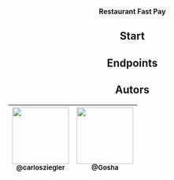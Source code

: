 
<div align="center">
  <p>
    <strong>Restaurant Fast Pay</strong>
  </p>

## Start

## Endpoints

## Autors

| [<img src="https://avatars2.githubusercontent.com/u/38855507?s=460&u=20c80252e57c06227186be9761e67a20a82d3717&v=4" width=115><br><sub>@carlosziegler</sub>](https://github.com/carlosziegler) | [<img src="https://avatars1.githubusercontent.com/u/62729805?s=400&u=2164eda3534eacbf2f44ef686b7ba5119ae377f8&v=4" width=115><br><sub>@Gosha</sub>](@https://github.com/MRzsztk) | 
| :---: | :---: 

</div>